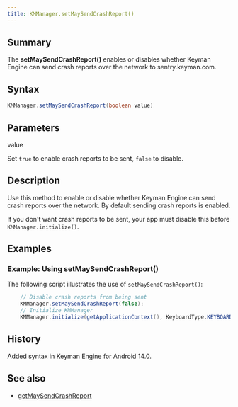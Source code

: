 ```yaml
---
title: KMManager.setMaySendCrashReport()
---
```


## Summary
The **setMaySendCrashReport()** enables or disables whether Keyman Engine can send crash reports over the 
network to sentry.keyman.com.

## Syntax
```java
KMManager.setMaySendCrashReport(boolean value)
```

## Parameters
value

Set `true` to enable crash reports to be sent, `false` to disable.

## Description
Use this method to enable or disable whether Keyman Engine can send crash reports over the network. 
By default sending crash reports is enabled.

If you don't want crash reports to be sent, your app must disable this before `KMManager.initialize()`.

## Examples

### Example: Using setMaySendCrashReport()
The following script illustrates the use of `setMaySendCrashReport()`: 
```java
    // Disable crash reports from being sent
    KMManager.setMaySendCrashReport(false);
    // Initialize KMManager
    KMManager.initialize(getApplicationContext(), KeyboardType.KEYBOARD_TYPE_INAPP);
```

## History
Added syntax in Keyman Engine for Android 14.0.

## See also
* [getMaySendCrashReport](getMaySendCrashReport)
